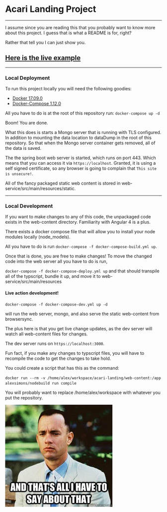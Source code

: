 # Acari Landing Project

---

I assume since you are reading this that you probably want to know more about this project.
I guess that is what a README is for, right?

Rather that tell you I can just show you.

## [Here is the live example](https://acari.io)

---

### Local Deployment

To run this project locally you will need the following goodies:

 - [Docker 17.09.0](https://www.docker.com/) 
 - [Docker-Compose 1.12.0](https://docs.docker.com/compose/install/)
 
All you have to do is at the root of this repository run:
    `docker-compose up -d`

Boom! You are done.

What this does is starts a Mongo server that is running with TLS configured.
In addition to mounting the data location to dataDump in the root of this repository.
So that when the Mongo server container gets removed, all of the data is saved.

The the spring boot web server is started, which runs on port 443.
Which means that you can access it via `https://localhost`. 
Granted, it is using a self signed certificate, so any browser is going to complain that `This site is unsecure!`.

All of the fancy packaged static web content is stored in web-service/src/main/resources/static.

---

### Local Development

If you want to make changes to any of this code, the unpackaged code exists in the web-content directory.
Familiarity with Angular 4 is a plus.

There exists a docker compose file that will allow you to install your node modules locally (node_models).

All you have to do is run `docker-compose -f docker-compose-build.yml up`.

Once that is done, you are free to make changes!
To move the changed code into the web server all you have to do is run, 


`docker-compose -f docker-compose-deploy.yml up` and that should transpile all of the typscript, bundle it up, and move it to web-service/src/main/resources

#### Live action development!

`docker-compose -f docker-compose-dev.yml up -d` 

will run the web server, mongo, and also serve the static web-content from browsersync.

The plus here is that you get live change updates, as the dev server will watch all web-content files for changes.

The dev server runs on `https://localhost:3000`. 

Fun fact, if you make any changes to typscript files, you will have to recompile the code to get the changes to take hold.

You could create a script that has this as the command:

`docker run --rm -v /home/alex/workspace/acari-landing/web-content:/app alexsimons/nodebuild run compile` 

You will probably want to replace  /home/alex/workspace with whatever you put the repository. 

![END](images/end.jpg)